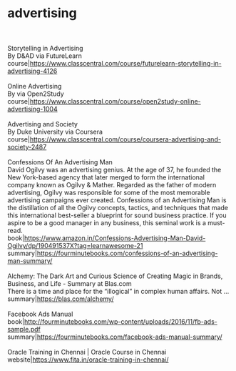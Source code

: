 # advertising<br><br>

Storytelling in Advertising<br>By D&AD via FutureLearn<br>course|https://www.classcentral.com/course/futurelearn-storytelling-in-advertising-4126<br><br>
Online Advertising<br>By  via Open2Study<br>course|https://www.classcentral.com/course/open2study-online-advertising-1004<br><br>
Advertising and Society<br>By Duke University via Coursera<br>course|https://www.classcentral.com/course/coursera-advertising-and-society-2487<br><br>
Confessions Of An Advertising Man<br>David Ogilvy was an advertising genius. At the age of 37, he founded the New York-based agency that later merged to form the international company known as Ogilvy & Mather. Regarded as the father of modern advertising, Ogilvy was responsible for some of the most memorable advertising campaigns ever created. Confessions of an Advertising Man is the distillation of all the Ogilvy concepts, tactics, and techniques that made this international best-seller a blueprint for sound business practice. If you aspire to be a good manager in any business, this seminal work is a must-read.<br>book|https://www.amazon.in/Confessions-Advertising-Man-David-Ogilvy/dp/190491537X?tag=learnawesome-21<br>summary|https://fourminutebooks.com/confessions-of-an-advertising-man-summary/<br><br>
Alchemy: The Dark Art and Curious Science of Creating Magic in Brands, Business, and Life - Summary at Blas.com<br>There is a time and place for the “illogical” in complex human affairs. Not …<br>summary|https://blas.com/alchemy/<br><br>
Facebook Ads Manual<br>book|http://fourminutebooks.com/wp-content/uploads/2016/11/fb-ads-sample.pdf<br>summary|https://fourminutebooks.com/facebook-ads-manual-summary/<br><br>
Oracle Training in Chennai | Oracle Course in Chennai<br>website|https://www.fita.in/oracle-training-in-chennai/<br><br>
